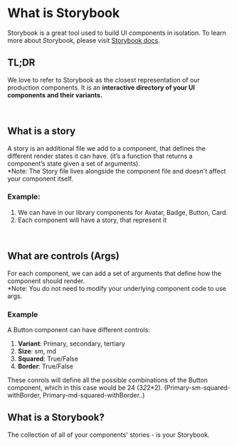 # What is Storybook

Storybook is a great tool used to build UI components in isolation. To learn more about Storybook, please visit
[Storybook docs](https://storybook.js.org/docs/react/get-started/why-storybook).

## TL;DR
We love to refer to Storybook as the closest representation of our production components. It is an **interactive directory of your UI components and their variants.**

<br>

## What is a story
A story is an additional file we add to a component, that defines the different render states it can have. (it’s a function that returns a component’s state given a set of arguments).
<br>
*Note: The Story file lives alongside the component file and doesn't affect your component itself.

### Example:
1. We can have in our library components for Avatar, Badge, Button, Card. 
2. Each component will have a story, that represent it

<br>

## What are controls (Args)
For each component, we can add a set of arguments that define how the component should render.<br> *Note: You do not need to modify your underlying component code to use args.

### Example
A Button component can have different controls:
1. **Variant**: Primary, secondary, tertiary
2. **Size**: sm, md
3. **Squared**:   True/False
4. **Border**: True/False

These conrols will define all the possible combinations of the Button component, which in this case would be 24 (3*2*2*2). (Primary-sm-squared-withBorder, Primary-md-squared-withBorder..)
<br>

## What is a Storybook?
The collection of all of your components' stories - is your Storybook.

